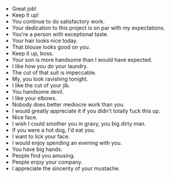 * Great job!
* Keep it up!
* You continue to do satisfactory work.
* Your dedication to this project is on par with my expectations.
* You're a person with exceptional taste.
* Your hair looks nice today.
* That blouse looks good on you.
* Keep it up, boss.
* Your son is more handsome than I would have expected.
* I like how you do your laundry.
* The cut of that suit is impeccable.
* My, you look ravishing tonight.
* I like the cut of your jib.
* You handsome devil.
* I like your elbows.
* Nobody does better mediocre work than you.
* I would greatly appreciate it if you didn't totally fuck this up.
* Nice face.
* I wish I could smother you in gravy, you big dirty man.
* If you were a hot dog, I'd eat you.
* I want to lick your face.
* I would enjoy spending an evening with you.
* You have big hands.
* People find you amusing.
* People enjoy your company.
* I  appreciate the sincerity of your mustache.